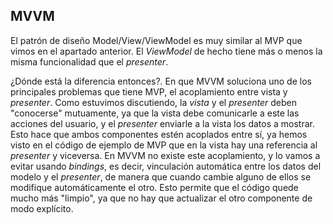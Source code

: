 ## MVVM

El patrón de diseño Model/View/ViewModel es muy similar al MVP que vimos en el apartado anterior. El *ViewModel* de hecho tiene más o menos la misma funcionalidad que el *presenter*.

¿Dónde está la diferencia entonces?. En que MVVM soluciona uno de los principales problemas que tiene MVP, el acoplamiento entre vista y *presenter*. Como estuvimos discutiendo, la *vista* y el *presenter* deben "conocerse" mutuamente, ya que la vista debe comunicarle a este las acciones del usuario, y el *presenter* enviarle a la vista los datos a mostrar. Esto hace que ambos componentes estén acoplados entre sí, ya hemos visto en el código de ejemplo de MVP que en la vista hay una referencia al *presenter* y viceversa. En MVVM no existe este acoplamiento, y lo vamos a evitar usando *bindings*, es decir, vinculación automática entre los datos del modelo y el *presenter*, de manera que cuando cambie alguno de ellos se modifique automáticamente el otro. Esto permite que el código quede mucho más "limpio", ya que no hay que actualizar el otro componente de modo explícito.

